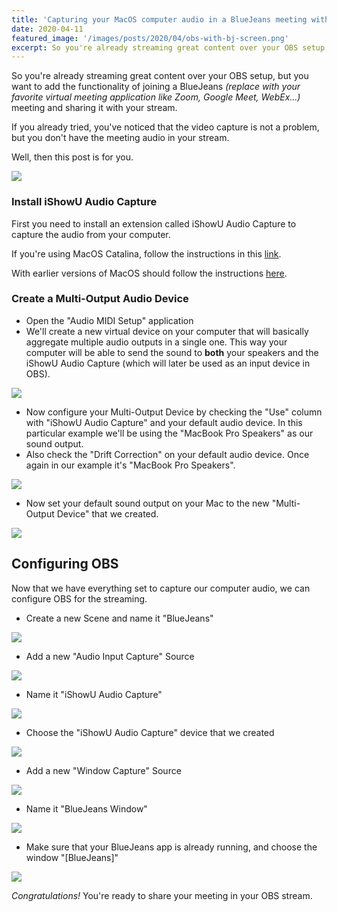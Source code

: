```yaml
---
title: 'Capturing your MacOS computer audio in a BlueJeans meeting with OBS'
date: 2020-04-11
featured_image: '/images/posts/2020/04/obs-with-bj-screen.png'
excerpt: So you're already streaming great content over your OBS setup, but you want to add the functionality of joining a BlueJeans (replace with your favorite virtual meeting application like Zoom, Google Meet, WebEx...) meeting and sharing it with your stream. If you already tried, you've noticed that the video capture is not a problem, but you don't have the meeting audio in your stream. Well, then this post is for you.
---
```


So you're already streaming great content over your OBS setup, but you want to add the functionality of joining a BlueJeans *(replace with your favorite virtual meeting application like Zoom, Google Meet, WebEx...)* meeting and sharing it with your stream.

If you already tried, you've noticed that the video capture is not a problem, but you don't have the meeting audio in your stream.

Well, then this post is for you.

![](/images/posts/2020/04/obs-with-bj-screen.png)

### Install iShowU Audio Capture

First you need to install an extension called iShowU Audio Capture to capture the audio from your computer.

If you're using MacOS Catalina, follow the instructions in this [link](https://support.shinywhitebox.com/hc/en-us/articles/360030800592-Install-iShowU-Audio-Capture-Mojave-Catalina).

With earlier versions of MacOS should follow the instructions [here](https://support.shinywhitebox.com/hc/en-us/articles/204161459-Installing-iShowU-Audio-Capture-Mojave-and-earlier-).

### Create a Multi-Output Audio Device

- Open the "Audio MIDI Setup" application
- We'll create a new virtual device on your computer that will basically aggregate multiple audio outputs in a single one. This way your computer will be able to send the sound to **both** your speakers and the iShowU Audio Capture (which will later be used as an input device in OBS).

![](/images/posts/2020/04/create-multi-output-device.png)

- Now configure your Multi-Output Device by checking the "Use" column with "iShowU Audio Capture" and your default audio device. In this particular example we'll be using the "MacBook Pro Speakers" as our sound output.
- Also check the "Drift Correction" on your default audio device. Once again in our example it's "MacBook Pro Speakers".

![](/images/posts/2020/04/configure-multi-output-device.png)

- Now set your default sound output on your Mac to the new "Multi-Output Device" that we created.

![](/images/posts/2020/04/sound-preferences.png)

## Configuring OBS

Now that we have everything set to capture our computer audio, we can configure OBS for the streaming.

- Create a new Scene and name it "BlueJeans"

![](/images/posts/2020/04/new-obs-scene.png)

- Add a new "Audio Input Capture" Source

![](/images/posts/2020/04/new-obs-audio-capture.png)

- Name it "iShowU Audio Capture"

![](/images/posts/2020/04/new-ishowu-audio-capture.png)

- Choose the "iShowU Audio Capture" device that we created

![](/images/posts/2020/04/choose-ishowu-audio-capture.png)

- Add a new "Window Capture" Source

![](/images/posts/2020/04/new-obs-window-capture.png)

- Name it "BlueJeans Window"

![](/images/posts/2020/04/new-bluejeans-window.png)

- Make sure that your BlueJeans app is already running, and choose the window "[BlueJeans]"

![](/images/posts/2020/04/choose-bluejeans-window.png)

*Congratulations!* You're ready to share your meeting in your OBS stream.